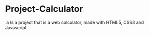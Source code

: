 <div id="All">
<h1>
Project-Calculator
</h1>
<img class="Image" src="" alt="">
a Is a project that is a web calculator, made with HTML5, CSS3 and Javascript.

</div>
